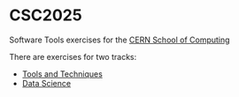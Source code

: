 # CSC2025
Software Tools exercises for the [CERN School of Computing](http://csc.web.cern.ch)

There are exercises for two tracks:
 - [Tools and Techniques](CSC/README.md)
 - [Data Science](DataScience/README.md)

